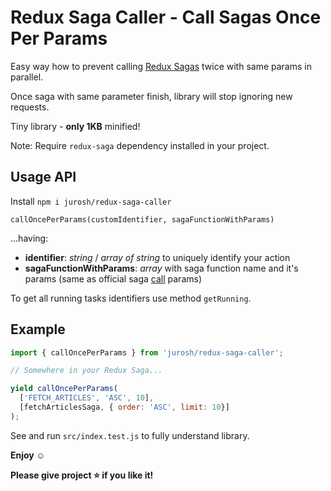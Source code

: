 # Redux Saga Caller - Call Sagas Once Per Params

Easy way how to prevent calling [Redux Sagas](https://redux-saga.js.org/docs/api/) twice with same params in parallel.

Once saga with same parameter finish, library will stop ignoring new requests.

Tiny library - **only 1KB** minified!

Note: Require `redux-saga` dependency installed in your project.

## Usage API

Install `npm i jurosh/redux-saga-caller`

```
callOncePerParams(customIdentifier, sagaFunctionWithParams)
```

...having:

- **identifier**: *string* / *array of string* to uniquely identify your action
- **sagaFunctionWithParams**: *array* with saga function name and it's params (same as official saga [call](https://redux-saga.js.org/docs/advanced/RunningTasksInParallel.html) params)

To get all running tasks identifiers use method `getRunning`.

## Example

```JavaScript
import { callOncePerParams } from 'jurosh/redux-saga-caller';

// Somewhere in your Redux Saga...

yield callOncePerParams(
  ['FETCH_ARTICLES', 'ASC', 10],
  [fetchArticlesSaga, { order: 'ASC', limit: 10}]
);
```

See and run `src/index.test.js` to fully understand library.

**Enjoy :relaxed:**

**Please give project :star: if you like it!**